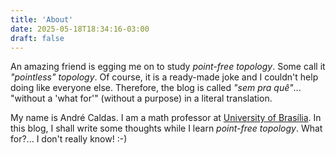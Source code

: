 ```yaml
---
title: 'About'
date: 2025-05-18T18:34:16-03:00
draft: false
---
```


An amazing friend is egging me on to study *point-free topology*.
Some call it *"pointless" topology*.
Of course, it is a ready-made joke and I couldn't help doing like everyone else.
Therefore, the blog is called *"sem pra quê"*...
"without a 'what for'" (without a purpose) in a literal translation.

My name is André Caldas.
I am a math professor at
[University of Brasília](https://mat.unb.br/).
In this blog,
I shall write some thoughts while I learn *point-free topology*.
What for?... I don't really know! :-)
